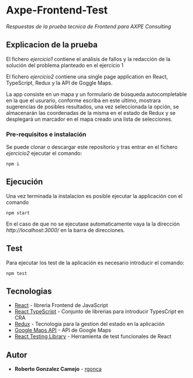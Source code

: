 # Axpe-Frontend-Test

_Respuestas de la prueba tecnica de Frontend para AXPE Consulting_
## Explicacion de la prueba

El fichero _ejercicio1_ contiene el análisis de fallos y la redacción de la solución del problema planteado en el ejercicio 1

El fichero _ejercicio2_ contiene una single page application en React, TypeScript, Redux y la API de Goggle Maps. 

La app consiste en un mapa y un formulario de búsqueda autocompletable en la que el usurario, conforme escriba en este ultimo, mostrara sugerencias de posibles resultados, una vez seleccionada la opción, se almacenarán las coordenadas de la misma en el estado de Redux y se desplegará un marcador en el mapa creado una lista de selecciones.

### Pre-requisitos e instalación
Se puede clonar o descargar este repositorio y tras entrar en el fichero _ejercicio2_ ejecutar el comando:  

```
npm i
```

## Ejecución

Una vez terminada la instalacíon es posible ejecutar la applicación con el comando 

```
npm start
```
En el caso de que no se ejecutase automaticamente vaya la la dirección _http://localhost:3000/_ en la barra de direcciones.

## Test

Para ejecutar los test de la aplicación es necesario introducir el comando:

```
npm test
```
## Tecnologias

* [React](https://create-react-app.dev/) - libreria Frontend de JavaScript
* [React TypeScript](https://create-react-app.dev/docs/adding-typescript/) - Conjunto de librerias para introducir TypesCript en CRA
* [Redux](https://redux.js.org/) - Tecnologia para la gestion del estado en la aplicación
* [Google Maps API](https://developers.google.com/maps) - API de Google Maps
* [React Testing Library](https://developers.google.com/maps) - Herramienta de test funcionales de React

## Autor

* **Roberto Gonzalez Camejo** - [rgonca](https://github.com/rgonca)